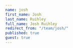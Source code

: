 ```yaml
---
name: josh
first_name: Josh
last_name: Ruihley
full_name: Josh Ruihley
redirect_from: "/team/josh/"
published: true
guest: true
---
```

